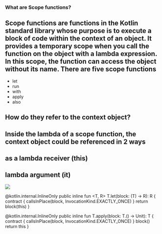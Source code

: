 ### What are Scope functions?
## Scope functions are functions in the Kotlin standard library whose purpose is to execute a block of code within the context of an object. It provides a temporary scope when you call the function on the object with a lambda expression. In this scope, the function can access the object without its name. There are five scope functions

- let
- run
- with
- apply
- also

## How do they refer to the context object?
## Inside the lambda of a scope function, the context object could be referenced in 2 ways

## as a lambda receiver (this)
## lambda argument (it)

![](https://github.com/saeedashrafy/learn/blob/main/Screenshot%201403-12-05%20at%2007.08.51.png)
 

@kotlin.internal.InlineOnly
public inline fun <T, R> T.let(block: (T) -> R): R {
    contract {
        callsInPlace(block, InvocationKind.EXACTLY_ONCE)
    }
    return block(this)
}

@kotlin.internal.InlineOnly
public inline fun <T> T.apply(block: T.() -> Unit): T {
    contract {
        callsInPlace(block, InvocationKind.EXACTLY_ONCE)
    }
    block()
    return this
}
